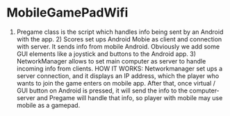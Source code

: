 # MobileGamePadWifi
1) Pregame class is the script which handles info being sent by an Android with the app. 2) Scores set ups Android Mobie as client and connection with server. It sends info from mobile Android. Obviously we add some GUI elements like a joystick and buttons to the Android app. 3) NetworkManager allows to set main computer as server to handle incoming info from clients. HOW IT WORKS: Networkmanager set ups a server connection, and it displays an IP address, which the player who wants to join the game enters on mobile app. After that, once virtual / GUI button on Android is pressed, it will send the info to the computer-server and Pregame will handle that info, so player with mobile may use mobile as a gamepad. 
